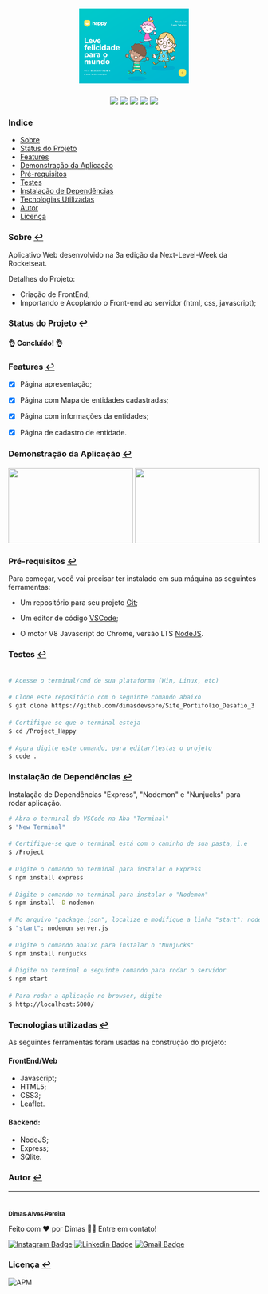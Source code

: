 <h1 align="center"><img src="public/images/capa-readme.png" height="150" weigth="150"></h1>

<p align="center"><img src="https://img.shields.io/badge/<HTML>-<green>"> <img src="https://img.shields.io/badge/<CSS>-<green>"> <img src="https://img.shields.io/badge/<Javascript>-<green>"> <img src="https://img.shields.io/badge/<NodeJs>-<green>"> <img src="https://img.shields.io/badge/<Handlebars>-<green>"></p> 


### Indice
<!--ts-->
* [Sobre](#sobre)
* [Status do Projeto](#status-do-projeto)
* [Features](#features)
* [Demonstração da Aplicação](#demonstração-da-aplicação)
* [Pré-requisitos](#pré-requisitos)
* [Testes](#testes)
* [Instalação de Dependências](#instalação-de-dependências)
* [Tecnologias Utilizadas](#tecnologias-utilizadas)
* [Autor](#autor)
* [Licença](#licença)
<!--te-->


### Sobre [↩](#indice)

<p>Aplicativo Web desenvolvido na 3a edição  da Next-Level-Week da Rocketseat. </p>

<p>Detalhes do Projeto:</p>
<ul>
 <li>Criação de FrontEnd;</li>
 <li>Importando e Acoplando o Front-end ao servidor (html, css, javascript);</li>
</ul>


### Status do Projeto [↩](#indice)

<h4> 
👌 Concluído! 👌
</h4>


### Features [↩](#indice)

- [x] Página apresentação;
- [x] Página com Mapa de entidades cadastradas;
- [x] Página com informações da entidades;
- [x] Página de cadastro de entidade.


### Demonstração da Aplicação [↩](#indice)

<h4 align="center"> 
<img src="public/images/Happydemo1.gif" height="150" width="250">
<img src="public/images/Happydemo2.gif" height="150" width="250">
</h4>


### Pré-requisitos [↩](#indice)

Para começar, você vai precisar ter instalado em sua máquina as seguintes ferramentas:

- Um repositório para seu projeto [Git](https://git-scm.com);

- Um editor de código [VSCode](https://code.visualstudio.com/);

- O motor V8 Javascript do Chrome, versão LTS [NodeJS](https://nodejs.org/en/download/).


### Testes [↩](#indice)

```bash

# Acesse o terminal/cmd de sua plataforma (Win, Linux, etc)

# Clone este repositório com o seguinte comando abaixo
$ git clone https://github.com/dimasdevspro/Site_Portifolio_Desafio_3

# Certifique se que o terminal esteja
$ cd /Project_Happy

# Agora digite este comando, para editar/testas o projeto
$ code .

```


### Instalação de Dependências [↩](#indice)

Instalação de Dependências "Express", "Nodemon" e "Nunjucks" para rodar aplicação.

```bash
# Abra o terminal do VSCode na Aba "Terminal"
$ "New Terminal"

# Certifique-se que o terminal está com o caminho de sua pasta, i.e
$ /Project

# Digite o comando no terminal para instalar o Express
$ npm install express

# Digite o comando no terminal para instalar o "Nodemon"
$ npm install -D nodemon

# No arquivo "package.json", localize e modifique a linha "start": node server.js para:
$ "start": nodemon server.js

# Digite o comando abaixo para instalar o "Nunjucks"
$ npm install nunjucks

# Digite no terminal o seguinte comando para rodar o servidor
$ npm start

# Para rodar a aplicação no browser, digite
$ http://localhost:5000/

```

### Tecnologias utilizadas [↩](#indice)

As seguintes ferramentas foram usadas na construção do projeto:

#### FrontEnd/Web
  - Javascript;
  - HTML5;
  - CSS3;
  - Leaflet.

#### Backend:
  - NodeJS;
  - Express;
  - SQlite.


### Autor [↩](#indice)

---

<a href="https://github.com/dimasdevspro">
 <img style="border-radius: 50%;" src="https://avatars1.githubusercontent.com/u/53888623?s=460&u=3c88fc42c7a0dc90293f9480a4288bf2f6a09396&v=4" width="100px;" alt=""/>
 <br />
 <sub><b>Dimas Alves Pereira</b></sub></a> <a href="https://github.com/dimasdevspro" title="Github"></a>


Feito com ❤️ por Dimas 👋🏽 Entre em contato!

[![Instagram Badge](https://img.shields.io/badge/-@dimasdevspro-f09433?style=flat-square&labelColor=f09433&logo=instagram&logoColor=white&link=https://www.instagram.com/dimasdevspro/)](https://www.instagram.com/dimasdevspro/) [![Linkedin Badge](https://img.shields.io/badge/-Dimas-blue?style=flat-square&logo=Linkedin&logoColor=white&link=https://www.linkedin.com/in/dimas_apereira/)](https://www.linkedin.com/in/dimas-apereira/) 
[![Gmail Badge](https://img.shields.io/badge/-dimasdevspro@gmail.com-c14438?style=flat-square&logo=Gmail&logoColor=white&link=mailto:dimasdevspro@gmail.com)](mailto:dimasdevspro@gmail.com)


### Licença [↩](#indice)

<img alt="APM" src="https://img.shields.io/apm/l/vim-mode">